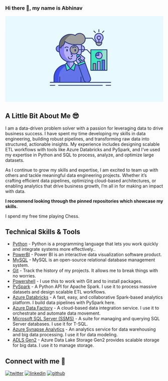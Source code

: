 ### Hi there 👋, my name is Abhinav

![Data Analyst](/images/Capture.PNG)

## A Little Bit About Me :sunglasses:

I am a data-driven problem solver with a passion for leveraging data to drive business success. I have spent my time developing my skills in data engineering, building robust pipelines, and transforming raw data into structured, actionable insights. My experience includes designing scalable ETL workflows with tools like Azure Databricks and PySpark, and I’ve used my expertise in Python and SQL to process, analyze, and optimize large datasets.

As I continue to grow my skills and expertise, I am excited to team up with others and tackle meaningful data engineering projects. Whether it’s crafting efficient data pipelines, optimizing cloud-based architectures, or enabling analytics that drive business growth, I’m all in for making an impact with data.

**I recommend looking through the pinned repositories which showcase my skills.**

I spend my free time playing Chess.

## Technical Skills & Tools

- [Python](https://www.python.org/) - Python is a programming language that lets you work quickly and integrate systems more effectively..
- [PowerBI](https://powerbi.microsoft.com/en-au/) - Power BI is an interactive data visualization software product.
- [MySQL](https://www.mysql.com/) - MySQL is an open-source relational database management system.
- [Git](https://git-scm.com/) - Track the history of my projects. It allows me to break things with no worries.
- [Powershell](https://learn.microsoft.com/en-us/powershell/) - I use this to work with Git and to install packages.
- [PySpark](https://spark.apache.org/docs/latest/api/python/) - A Python API for Apache Spark. I use it to process massive datasets and design scalable ETL workflows.
- [Azure Databricks](https://azure.microsoft.com/en-us/products/databricks/) - A fast, easy, and collaborative Spark-based analytics platform. I build data pipelines with PySpark here.
- [Azure Data Factory](https://azure.microsoft.com/en-us/products/data-factory/) - A cloud-based data integration service. I use it to orchestrate and automate data movement.
- [Microsoft SQL Server (SSMS)](https://learn.microsoft.com/en-us/ssms/sql-server-management-studio-ssms) - A suite for managing and querying SQL Server databases. I use it for T-SQL.
- [Azure Synapse Analytics](https://azure.microsoft.com/en-us/products/synapse-analytics/) - An analytics service for data warehousing and big data processing. I use it for data modeling.
- [ADLS Gen2](https://azure.microsoft.com/en-us/products/storage/data-lake-storage/) - Azure Data Lake Storage Gen2 provides scalable storage for big data. I use it to manage storage.


## Connect with me 💬
<div align="left">
<a href="https://twitter.com/abhinav_rai_10" target="_blank"><img src='https://cdn.jsdelivr.net/npm/simple-icons@3.0.1/icons/twitter.svg' alt='twitter' height='40'></a>
<a href="https://www.linkedin.com/in/abhinav-rai-10-business-analyst/" target="_blank"><img src='https://cdn.jsdelivr.net/npm/simple-icons@3.0.1/icons/linkedin.svg' alt='linkedin' height='40'></a>
<a href="https://github.com/abhinavrai10" target="_blank"><img src='https://cdn.jsdelivr.net/npm/simple-icons@3.0.1/icons/github.svg' alt='github' height='40'></a>
</div>
